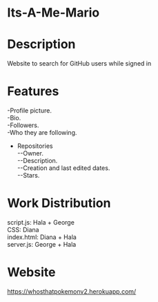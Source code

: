 # Its-A-Me-Mario

# Description

Website to search for GitHub users while signed in

# Features

-Profile picture.<br>
-Bio.<br>
-Followers.<br>
-Who they are following.<br>

- Repositories<br>
  --Owner.<br>
  --Description.<br>
  --Creation and last edited dates.<br>
  --Stars.<br>

# Work Distribution

script.js: Hala + George <br>
CSS: Diana <br>
index.html: Diana + Hala<br>
server.js: George + Hala <br>

# Website

https://whosthatpokemonv2.herokuapp.com/
